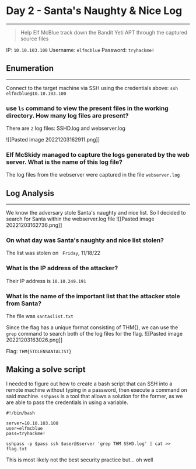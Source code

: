 # Day 2 - Santa's Naughty & Nice Log
---
> Help Elf McBlue track down the Bandit Yeti APT through the captured source files

IP: ```10.10.103.100```
Username: ```elfmcblue```
Password: ```tryhackme!```

## Enumeration
---
Connect to the target machine via SSH using the credentials above:
```ssh elfmcblue@10.10.103.100```

### use ``ls`` command to view the present files in the working directory. How many log files are present?
There are ```2``` log files: SSHD.log and webserver.log

![[Pasted image 20221203162911.png]]
### Elf McSkidy managed to capture the logs generated by the web server. What is the name of this log file?
The log files from the webserver were captured in the file ```webserver.log``` 

## Log Analysis
---
We know the adversary stole Santa's naughty and nice list. So I decided to search for Santa within the webserver.log file
![[Pasted image 20221203162736.png]]
### On what day was Santa's naughty and nice list stolen?
The list was stolen on ```
Friday```, 11/18/22

### What is the IP address of the attacker?
Their IP address is ```10.10.249.191```

### What is the name of the important list that the attacker stole from Santa?
The file was ```santaslist.txt```

Since the flag has a unique format consisting of THM{}, we can use the ```grep``` command to search both of the log files for the flag.
![[Pasted image 20221203163026.png]]

Flag: ```THM{STOLENSANTALIST}```

## Making a solve script
I needed to figure out how to create a bash script that can SSH into a remote machine without typing in a password, then execute a command on said machine. `sshpass` is a tool that allows a solution for the former, as we are able to pass the credentials in using a variable. 
```
#!/bin/bash

server=10.10.103.100
user=elfmcblue
pass=tryhackme!

sshpass -p $pass ssh $user@$server 'grep THM SSHD.log' | cat >> flag.txt
```
This is most likely not the best security practice but... oh well